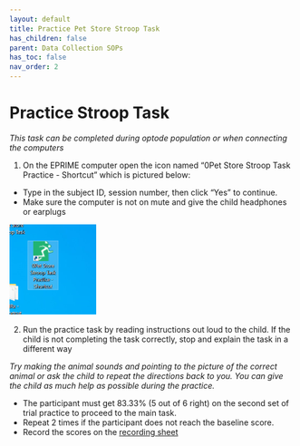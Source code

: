 ```yaml
---
layout: default
title: Practice Pet Store Stroop Task
has_children: false
parent: Data Collection SOPs
has_toc: false
nav_order: 2
---
```


# Practice Stroop Task

*This task can be completed during optode population or when connecting the computers*
 
1. On the EPRIME computer open the icon named “0Pet Store Stroop Task Practice - Shortcut” which is pictured below:
- Type in the subject ID, session number, then click “Yes” to continue.
- Make sure the computer is not on mute and give the child headphones or earplugs 

![alt text](pet_store_stroop.png)

2. Run the practice task by reading instructions out loud to the child.  If the child is not completing the task correctly, stop and explain the task in a different way 

*Try making the animal sounds and pointing to the picture of the correct animal or ask the child to repeat the directions back to you.  You can give the child as much help as possible during the practice.*

- The participant must get 83.33% (5 out of 6 right) on the second set of trial practice to proceed to the main task. 
- Repeat 2 times if the participant does not reach the baseline score. 
- Record the scores on the [recording sheet](https://docs.google.com/document/d/1fcRvpEBTaAPpj6JfiY-YMB9vAcc-Cb1iEa_KsbjfAf0/edit?tab=t.0)